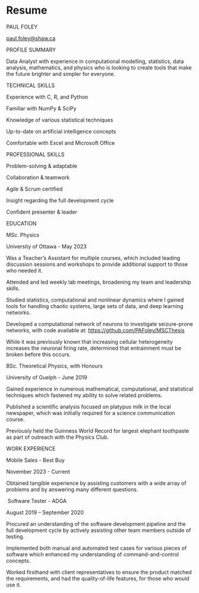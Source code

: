 # Resume

PAUL FOLEY

paul.foley@shaw.ca

PROFILE SUMMARY

Data Analyst with experience in computational modelling, statistics, data analysis, mathematics, and physics who is looking to create tools that make the future brighter and simpler for everyone.


TECHNICAL SKILLS

Experience with C, R, and Python

Familiar with NumPy & SciPy

Knowledge of various statistical techniques

Up-to-date on artificial intelligence concepts

Comfortable with Excel and Microsoft Office


PROFESSIONAL SKILLS

Problem-solving & adaptable

Collaboration & teamwork

Agile & Scrum certified

Insight regarding the full development cycle

Confident presenter & leader


EDUCATION

MSc. Physics

University of Ottawa - May 2023

Was a Teacher’s Assistant for multiple courses, which included leading discussion sessions and workshops to provide additional support to those who needed it.

Attended and led weekly lab meetings, broadening my team and leadership skills.

Studied statistics, computational and nonlinear dynamics where I gained tools for handling chaotic systems, large sets of data, and deep learning networks.

Developed a computational network of neurons to investigate seizure-prone networks, with code available at: https://github.com/PAFoley/MSCThesis

While it was previously known that increasing cellular heterogeneity increases the neuronal firing rate, determined that entrainment must be broken before this occurs.



BSc. Theoretical Physics, with Honours

University of Guelph - June 2019

Gained experience in numerous mathematical, computational, and statistical techniques which fastened my ability to solve related problems.

Published a scientific analysis focused on platypus milk in the local newspaper, which was initially required for a science communication course.

Previously held the Guinness World Record for largest elephant toothpaste as part of outreach with the Physics Club.




WORK EXPERIENCE

Mobile Sales - Best Buy

November 2023 - Current

Obtained tangible experience by assisting customers with a wide array of problems and by answering many different questions.

​​​​​​​
Software Tester - ADGA

August 2019 – September 2020

Procured an understanding of the software development pipeline and the full development cycle by actively assisting other team members outside of testing.

Implemented both manual and automated test cases for various pieces of software which enhanced my understanding of command-and-control concepts.

Worked firsthand with client representatives to ensure the product matched the requirements, and had the quality-of-life features, for those who would use it.
